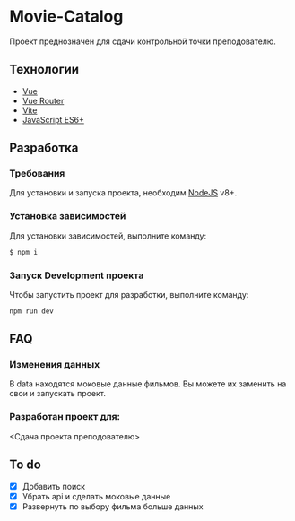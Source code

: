 # Movie-Catalog
Проект преднозначен для сдачи контрольной точки преподователю.

## Технологии
- [Vue](https://vuejs.org)
- [Vue Router](https://vuejs.org)
- [Vite](https://vite.dev/)
- [JavaScript ES6+](https://www.google.com/url?sa=t&source=web&rct=j&opi=89978449&url=https://developer.mozilla.org/en-US/docs/Web/JavaScript&ved=2ahUKEwipmIee4fWNAxWhIBAIHYe3ExkQFnoECAoQAQ&usg=AOvVaw1Il_CfTbNi4CXc-0nBN5rP)

## Разработка

### Требования
Для установки и запуска проекта, необходим [NodeJS](https://nodejs.org/) v8+.

### Установка зависимостей
Для установки зависимостей, выполните команду:
```sh
$ npm i
```

### Запуск Development проекта
Чтобы запустить проект для разработки, выполните команду:
```sh
npm run dev
```

## FAQ

### Изменения данных 
В data находятся моковые данные фильмов. Вы можете их заменить на свои и запускать проект.

### Разработан проект для:
<Сдача проекта преподователю>

## To do
- [x] Добавить поиск
- [x] Убрать api и сделать моковые данные
- [x] Развернуть по выбору фильма больше данных 
